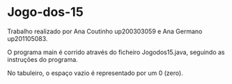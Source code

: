 # Jogo-dos-15

Trabalho realizado por Ana Coutinho up200303059 e Ana Germano up201105083.

O programa main é corrido através do ficheiro Jogodos15.java, seguindo as instruções do programa.

No tabuleiro, o espaço vazio é representado por um 0 (zero). 
